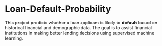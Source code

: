 # Loan-Default-Probability
 This project predicts whether a loan applicant is likely to **default** based on historical financial and demographic data. The goal is to assist financial institutions in making better lending decisions using supervised machine learning.
